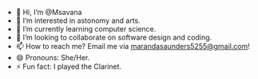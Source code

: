- 👋 Hi, I’m @Msavana
- 👀 I’m interested in astonomy and arts.
- 🌱 I’m currently learning computer science.
- 💞️ I’m looking to collaborate on software design and coding.
- 📫 How to reach me? Email me via marandasaunders5255@gmail.com!
- 😄 Pronouns: She/Her.
- ⚡ Fun fact: I played the Clarinet.

<!---
Msavana/Msavana is a ✨ special ✨ repository because its `README.md` (this file) appears on your GitHub profile.
You can click the Preview link to take a look at your changes.
--->
